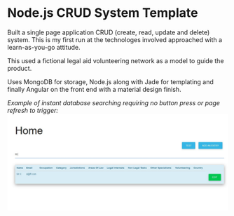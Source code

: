 # Node.js CRUD System Template

Built a single page application CRUD (create, read, update and delete) system. This is my first run at the technologes involved approached with a learn-as-you-go attitude.

This used a fictional legal aid volunteering network as a model to guide the product.

Uses MongoDB for storage, Node.js along with Jade for templating and finally Angular on the front end with a material design finish. 

*Example of instant database searching requiring no button press or page refresh to trigger:*
![Filtering](https://github.com/ShlomieLiberow/Node.js_CRUD_System/blob/develop/Screenshot%20Filtering.JPG)
